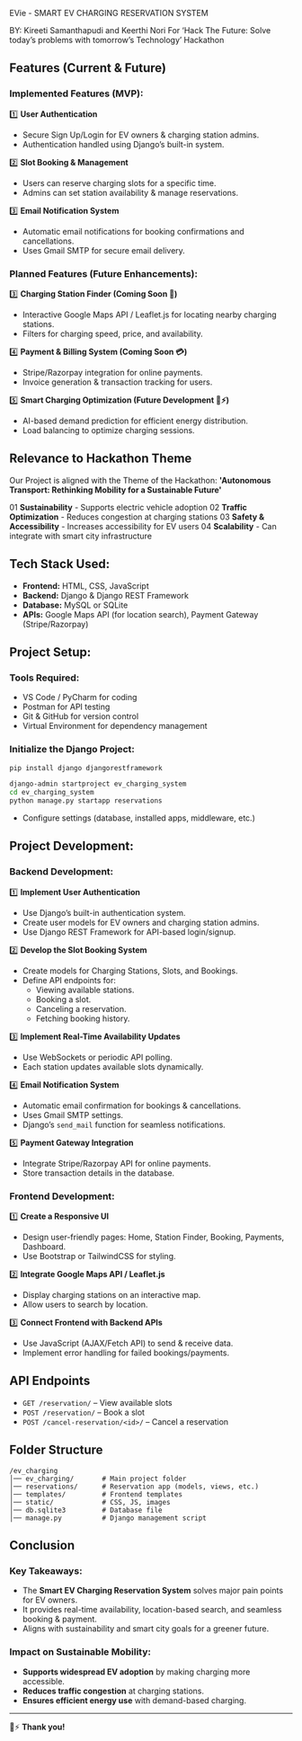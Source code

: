 EVie - SMART EV CHARGING RESERVATION SYSTEM

BY: Kireeti Samanthapudi and Keerthi Nori
For ‘Hack The Future: Solve today’s problems with tomorrow’s Technology’ Hackathon

## Features (Current & Future)

### Implemented Features (MVP):
1️⃣ **User Authentication**
   - Secure Sign Up/Login for EV owners & charging station admins.
   - Authentication handled using Django’s built-in system.

2️⃣ **Slot Booking & Management**
   - Users can reserve charging slots for a specific time.
   - Admins can set station availability & manage reservations.

3️⃣ **Email Notification System**
   - Automatic email notifications for booking confirmations and cancellations.
   - Uses Gmail SMTP for secure email delivery.

### Planned Features (Future Enhancements):
3️⃣ **Charging Station Finder (Coming Soon 🚧)**
   - Interactive Google Maps API / Leaflet.js for locating nearby charging stations.
   - Filters for charging speed, price, and availability.

4️⃣ **Payment & Billing System (Coming Soon 💳)**
   - Stripe/Razorpay integration for online payments.
   - Invoice generation & transaction tracking for users.

5️⃣ **Smart Charging Optimization (Future Development 🤖⚡)**
   - AI-based demand prediction for efficient energy distribution.
   - Load balancing to optimize charging sessions.

## Relevance to Hackathon Theme
Our Project is aligned with the Theme of the Hackathon: **'Autonomous Transport: Rethinking Mobility for a Sustainable Future'**

01 **Sustainability** - Supports electric vehicle adoption
02 **Traffic Optimization** - Reduces congestion at charging stations
03 **Safety & Accessibility** - Increases accessibility for EV users
04 **Scalability** - Can integrate with smart city infrastructure

## Tech Stack Used:
- **Frontend:** HTML, CSS, JavaScript
- **Backend:** Django & Django REST Framework
- **Database:** MySQL or SQLite
- **APIs:** Google Maps API (for location search), Payment Gateway (Stripe/Razorpay)

## Project Setup:
### Tools Required:
- VS Code / PyCharm for coding
- Postman for API testing
- Git & GitHub for version control
- Virtual Environment for dependency management

### Initialize the Django Project:
```sh
pip install django djangorestframework
```
```sh
django-admin startproject ev_charging_system
cd ev_charging_system
python manage.py startapp reservations
```
- Configure settings (database, installed apps, middleware, etc.)

## Project Development:
### Backend Development:
1️⃣ **Implement User Authentication**
   - Use Django’s built-in authentication system.
   - Create user models for EV owners and charging station admins.
   - Use Django REST Framework for API-based login/signup.

2️⃣ **Develop the Slot Booking System**
   - Create models for Charging Stations, Slots, and Bookings.
   - Define API endpoints for:
     - Viewing available stations.
     - Booking a slot.
     - Canceling a reservation.
     - Fetching booking history.

3️⃣ **Implement Real-Time Availability Updates**
   - Use WebSockets or periodic API polling.
   - Each station updates available slots dynamically.

4️⃣ **Email Notification System**
   - Automatic email confirmation for bookings & cancellations.
   - Uses Gmail SMTP settings.
   - Django’s `send_mail` function for seamless notifications.

5️⃣ **Payment Gateway Integration**
   - Integrate Stripe/Razorpay API for online payments.
   - Store transaction details in the database.

### Frontend Development:
1️⃣ **Create a Responsive UI**
   - Design user-friendly pages: Home, Station Finder, Booking, Payments, Dashboard.
   - Use Bootstrap or TailwindCSS for styling.

2️⃣ **Integrate Google Maps API / Leaflet.js**
   - Display charging stations on an interactive map.
   - Allow users to search by location.

3️⃣ **Connect Frontend with Backend APIs**
   - Use JavaScript (AJAX/Fetch API) to send & receive data.
   - Implement error handling for failed bookings/payments.

## API Endpoints
- `GET /reservation/` – View available slots
- `POST /reservation/` – Book a slot
- `POST /cancel-reservation/<id>/` – Cancel a reservation

## Folder Structure
```
/ev_charging
│── ev_charging/       # Main project folder
│── reservations/      # Reservation app (models, views, etc.)
│── templates/         # Frontend templates
│── static/            # CSS, JS, images
│── db.sqlite3         # Database file
│── manage.py          # Django management script
```

## Conclusion
### Key Takeaways:
- The **Smart EV Charging Reservation System** solves major pain points for EV owners.
- It provides real-time availability, location-based search, and seamless booking & payment.
- Aligns with sustainability and smart city goals for a greener future.

### Impact on Sustainable Mobility:
- **Supports widespread EV adoption** by making charging more accessible.
- **Reduces traffic congestion** at charging stations.
- **Ensures efficient energy use** with demand-based charging.

---
🚗⚡ **Thank you!**



